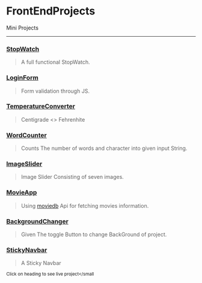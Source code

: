 # FrontEndProjects
<bold>Mini Projects</bold>

<hr />

### [StopWatch](https://complecatedboy.github.io/FrontEndProjects/StopWatch/)
>A full functional StopWatch.

### [LoginForm](https://complecatedboy.github.io/FrontEndProjects/LoginForm/)
>Form validation through JS.

### [TemperatureConverter](https://complecatedboy.github.io/FrontEndProjects/TemperatureConverter/)
>Centigrade <> Fehrenhite

### [WordCounter](https://complecatedboy.github.io/FrontEndProjects/WordCounter/)
>Counts The number of words and character into given input String.

### [ImageSlider](https://complecatedboy.github.io/FrontEndProjects/ImageSlider/)
>Image Slider Consisting of seven images.

### [MovieApp](https://complecatedboy.github.io/FrontEndProjects/MovieApp/)
>Using [moviedb](https://www.themoviedb.org/) Api for fetching movies information.

### [BackgroundChanger](https://complecatedboy.github.io/FrontEndProjects/BackgroundChanger/)
>Given The toggle Button to change BackGround of project.

### [StickyNavbar](https://complecatedboy.github.io/FrontEndProjects/StickyNavbar/)
>A Sticky Navbar

<small>Click on heading to see live project</small

